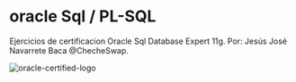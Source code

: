# oracle Sql / PL-SQL
Ejercicios de certificacion Oracle Sql Database Expert 11g.
Por: Jesús José Navarrete Baca @ChecheSwap.

![oracle-certified-logo](https://user-images.githubusercontent.com/21239660/37070252-dfb81cc2-2173-11e8-8e7f-2702bb8a7843.png)

